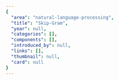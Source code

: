 ```yaml
---
{
  "area": "natural-language-processing",
  "title": "Skip-Gram",
  "year": null,
  "categories": [],
  "components": [],
  "introduced_by": null,
  "links": [],
  "thumbnail": null,
  "card": null
}
---
```


